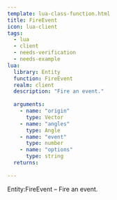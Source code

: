 ```yaml
---
template: lua-class-function.html
title: FireEvent
icon: lua-client
tags:
  - lua
  - client
  - needs-verification
  - needs-example
lua:
  library: Entity
  function: FireEvent
  realm: client
  description: "Fire an event."
  
  arguments:
    - name: "origin"
      type: Vector
    - name: "angles"
      type: Angle
    - name: "event"
      type: number
    - name: "options"
      type: string
  returns:
    
---
```


<div class="lua__search__keywords">
Entity:FireEvent &#x2013; Fire an event.
</div>

